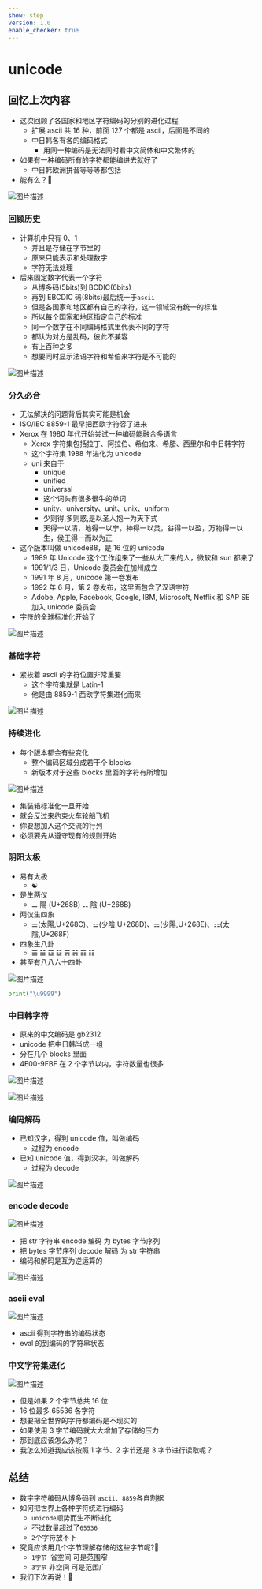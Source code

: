 ```yaml
---
show: step
version: 1.0
enable_checker: true
---
```


# unicode

## 回忆上次内容

- 这次回顾了各国家和地区字符编码的分别的进化过程
  - 扩展 ascii 共 16 种，前面 127 个都是 ascii，后面是不同的
  - 中日韩各有各的编码格式
    - 用同一种编码是无法同时看中文简体和中文繁体的
- 如果有一种编码所有的字符都能编进去就好了
  - 中日韩欧洲拼音等等等都包括
- 能有么？🤔

![图片描述](https://doc.shiyanlou.com/courses/uid1190679-20211004-1633338216226)

### 回顾历史

- 计算机中只有 0、1
  - 并且是存储在字节里的
  - 原来只能表示和处理数字
  - 字符无法处理
- 后来固定数字代表一个字符
  - 从博多码(5bits)到 BCDIC(6bits)
  - 再到 EBCDIC 码(8bits)最后统一于`ascii`
  - 但是各国家和地区都有自己的字符，这一领域没有统一的标准
  - 所以每个国家和地区指定自己的标准
  - 同一个数字在不同编码格式里代表不同的字符
  - 都认为对方是乱码，彼此不兼容
  - 有上百种之多
  - 想要同时显示法语字符和希伯来字符是不可能的

![图片描述](https://doc.shiyanlou.com/courses/uid1190679-20210228-1614479268989)

### 分久必合

- 无法解决的问题背后其实可能是机会
- ISO/IEC 8859-1 最早把西欧字符容了进来
- Xerox 在 1980 年代开始尝试一种编码能融合多语言
  - Xerox 字符集包括拉丁、阿拉伯、希伯来、希腊、西里尔和中日韩字符
  - 这个字符集 1988 年进化为 unicode
  - uni 来自于
    - unique
    - unified
    - universal
    - 这个词头有很多很牛的单词
    - unity、university、unit、unix、uniform
    - 少则得,多则惑,是以圣人抱一为天下式
    - 天得一以清，地得一以宁，神得一以灵，谷得一以盈，万物得一以生，侯王得一而以为正
- 这个版本叫做 unicode88，是 16 位的 unicode
  - 1989 年 Unicode 这个工作组来了一些从大厂来的人，微软和 sun 都来了
  - 1991/1/3 日，Unicode 委员会在加州成立
  - 1991 年 8 月，unicode 第一卷发布
  - 1992 年 6 月，第 2 卷发布，这里面包含了汉语字符
  - Adobe, Apple, Facebook, Google, IBM, Microsoft, Netflix 和 SAP SE 加入 unicode 委员会
- 字符的全球标准化开始了

![图片描述](https://doc.shiyanlou.com/courses/uid1190679-20210228-1614481940908)

### 基础字符

- 紧挨着 ascii 的字符位置非常重要
  - 这个字符集就是 Latin-1
  - 他是由 8859-1 西欧字符集进化而来

![图片描述](https://doc.shiyanlou.com/courses/uid1190679-20210228-1614486021235)

### 持续进化

- 每个版本都会有些变化
  - 整个编码区域分成若干个 blocks
  - 新版本对于这些 blocks 里面的字符有所增加

![图片描述](https://doc.shiyanlou.com/courses/uid1190679-20210228-1614482179744)

- 集装箱标准化一旦开始
- 就会反过来约束火车轮船飞机
- 你要想加入这个交流的行列
- 必须要先从遵守现有的规则开始

### 阴阳太极

- 易有太极
  - ️☯
- 是生两仪
  - ⚊ 陽 (U+268B) ⚋ 陰 (U+268B)
- 两仪生四象
  - ⚌(太陽,U+268C)、⚍(少陰,U+268D)、⚎(少陽,U+268E)、⚏(太陰,U+268F)
- 四象生八卦
  - ☰ ☱ ☲ ☳ ☴ ☵ ☶ ☷
- 甚至有八八六十四卦

![图片描述](https://doc.shiyanlou.com/courses/uid1190679-20210228-1614482724842)

```python
print("\u9999")
```

### 中日韩字符

- 原来的中文编码是 gb2312
- unicode 把中日韩当成一组
- 分在几个 blocks 里面
- 4E00-9FBF 在 2 个字节以内，字符数量也很多

![图片描述](https://doc.shiyanlou.com/courses/uid1190679-20210228-1614483685175)

![图片描述](https://doc.shiyanlou.com/courses/uid1190679-20210228-1614483182116)

### 编码解码

- 已知汉字，得到 unicode 值，叫做编码
  - 过程为 encode
- 已知 unicode 值，得到汉字，叫做解码
  - 过程为 decode

![图片描述](https://doc.shiyanlou.com/courses/uid1190679-20210815-1629011301094)

### encode decode

![图片描述](https://doc.shiyanlou.com/courses/uid1190679-20210905-1630839461587)

- 把 str 字符串 encode 编码 为 bytes 字节序列
- 把 bytes 字节序列 decode 解码 为 str 字符串
- 编码和解码是互为逆运算的

![图片描述](https://doc.shiyanlou.com/courses/uid1190679-20210905-1630839936445)

### ascii eval

![图片描述](https://doc.shiyanlou.com/courses/uid1190679-20210905-1630839978314)

- ascii 得到字符串的编码状态
- eval 的到编码的字符串状态

### 中文字符集进化

![图片描述](https://doc.shiyanlou.com/courses/uid1190679-20210228-1614483101545)

- 但是如果 2 个字节总共 16 位
- 16 位最多 65536 各字符
- 想要把全世界的字符都编码是不现实的
- 如果使用 3 字节编码就大大增加了存储的压力
- 那到底应该怎么办呢？
- 我怎么知道我应该按照 1 字节、2 字节还是 3 字节进行读取呢？

## 总结

- 数字字符编码从博多码到 `ascii`、`8859`各自割据
- 如何把世界上各种字符统进行编码
  - `unicode`顺势而生不断进化
  - 不过数量超过了`65536`
  - `2`个字符放不下
- 究竟应该用几个字节理解存储的这些字节呢?🤔
  - `1字节 `省空间 可是范围窄
  - `3字节` 非空间 可是范围广
- 我们下次再说！👋
